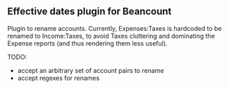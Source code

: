 Effective dates plugin for Beancount
------------------------------------

Plugin to rename accounts. Currently, Expenses:Taxes is hardcoded to be renamed to
Income:Taxes, to avoid Taxes cluttering and dominating the Expense reports (and thus
rendering them less useful).

TODO:
- accept an arbitrary set of account pairs to rename
- accept regexes for renames


